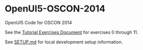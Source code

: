 OpenUI5-OSCON-2014
==================

OpenUI5 Code for OSCON 2014

See the [Tutorial Exercises Document](http://bit.ly/oscon2014-openui5-exercises) for exercises 0 through 11.

See [SETUP.md](SETUP.md) for local development setup information.

